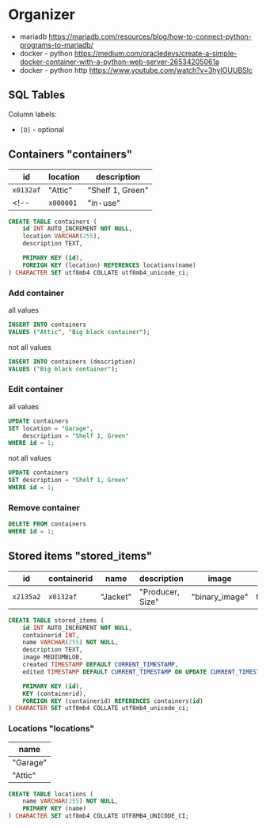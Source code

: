 # Organizer

- mariadb https://mariadb.com/resources/blog/how-to-connect-python-programs-to-mariadb/
- docker - python https://medium.com/oracledevs/create-a-simple-docker-container-with-a-python-web-server-26534205061a
- docker - python http https://www.youtube.com/watch?v=3hyIOUUBSlc

## SQL Tables

Column labels:

- `[O]` - optional


## Containers "containers"

| id          | location       | description        |
|-------------|----------------|--------------------|
| `x0132af`   | "Attic"        | "Shelf 1, Green"   |
<!-- | `x000001`   | "in-use"    | "in-use"       | "Out of the box"   | -->

```sql
CREATE TABLE containers (
    id INT AUTO_INCREMENT NOT NULL,
    location VARCHAR(255),
    description TEXT,

    PRIMARY KEY (id),
    FOREIGN KEY (location) REFERENCES locations(name)
) CHARACTER SET utf8mb4 COLLATE utf8mb4_unicode_ci;
```

### Add container

all values

```sql
INSERT INTO containers
VALUES ("Attic", "Big black container");
```

not all values

```sql
INSERT INTO containers (description)
VALUES ("Big black container");
```

### Edit container

all values

```sql
UPDATE containers
SET location = "Garage",
    description = "Shelf 1, Green"
WHERE id = 1;
```

not all values

```sql
UPDATE containers
SET description = "Shelf 1, Green"
WHERE id = 1;
```

### Remove container
```sql
DELETE FROM containers
WHERE id = 1;
```

## Stored items "stored_items"

<!-- The goal: -->
<!-- | id          | containerid    | name        | description [O]    | category [O]   | image [O]      | created    | last edited|
|-------------|----------------|-------------|--------------------|----------------|----------------|------------|------------|
| `x2135a2`   | `x0132af`      | "Jacket"    | "Producer, Size"   | "Clothes"      | "binary_image" | timestamp  | timestamp  | -->

<!-- Basic -->
| id          | containerid    | name        | description        | image          | created    | edited     |
|-------------|----------------|-------------|--------------------|----------------|------------|------------|
| `x2135a2`   | `x0132af`      | "Jacket"    | "Producer, Size"   | "binary_image" | timestamp  | timestamp  |


```sql
CREATE TABLE stored_items (
    id INT AUTO_INCREMENT NOT NULL,
    containerid INT,
    name VARCHAR(255) NOT NULL,
    description TEXT,
    image MEDIUMBLOB,
    created TIMESTAMP DEFAULT CURRENT_TIMESTAMP,
    edited TIMESTAMP DEFAULT CURRENT_TIMESTAMP ON UPDATE CURRENT_TIMESTAMP,

    PRIMARY KEY (id),
    KEY (containerid),
    FOREIGN KEY (containerid) REFERENCES containers(id)
) CHARACTER SET utf8mb4 COLLATE utf8mb4_unicode_ci;
```

<!--
    UNIQUE (name) -->

<!-- ## TODO


### Elements in use "elements-in-use"

Note: copy table of "elements" or simple container called "in use"

**Note:**
Used for elements temporarily taken out from container - in use.
Thanks to this entry is not lost (name, image, description).

### Users ?????

| id    | username | password |
|-------|----------|----------|
| `x69` | `wasu`   | "qwerty" |

### Categories "categories" ?????

| id          | name        |
|-------------|-------------|
| `x12`       | "Clothes"   |
| `x16`       | "Shoes"     |-->

### Locations "locations"

| name        |
|-------------|
| "Garage"    |
| "Attic"     | 

```sql
CREATE TABLE locations (
    name VARCHAR(255) NOT NULL,
    PRIMARY KEY (name)
) CHARACTER SET utf8mb4 COLLATE UTF8MB4_UNICODE_CI;
```